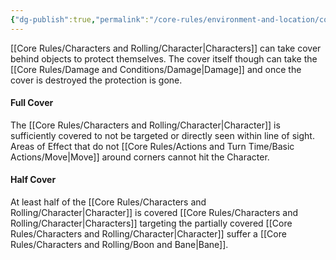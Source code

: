 ```yaml
---
{"dg-publish":true,"permalink":"/core-rules/environment-and-location/cover/"}
---
```


[[Core Rules/Characters and Rolling/Character\|Characters]] can take cover behind objects to protect themselves. The cover itself though can take the [[Core Rules/Damage and Conditions/Damage\|Damage]] and once the cover is destroyed the protection is gone.

#### Full Cover
The [[Core Rules/Characters and Rolling/Character\|Character]] is sufficiently covered to not be targeted or directly seen within line of sight.
Areas of Effect that do not [[Core Rules/Actions and Turn Time/Basic Actions/Move\|Move]] around corners cannot hit the Character.

#### Half Cover
At least half of the [[Core Rules/Characters and Rolling/Character\|Character]] is covered
[[Core Rules/Characters and Rolling/Character\|Characters]] targeting the partially covered [[Core Rules/Characters and Rolling/Character\|Character]] suffer a [[Core Rules/Characters and Rolling/Boon and Bane\|Bane]].